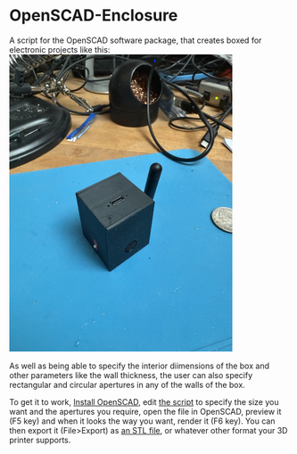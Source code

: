 # OpenSCAD-Enclosure
A script for the OpenSCAD software package, that creates boxed for electronic projects like this:
<img src=https://github.com/astromikemerri/OpenSCAD-Enclosure/blob/main/SampleBox.JPG width=400>

As well as being able to specify the interior diimensions of the box and other parameters like the wall thickness, the user can also specify rectangular and circular apertures in any of the walls of the box.

To get it to work, <A href=https://openscad.org/downloads.html>Install OpenSCAD</a>, edit <a href=https://github.com/astromikemerri/OpenSCAD-Enclosure/blob/main/Enclosure.scad>the script</a> to specify the size you want and the apertures you require</a>, open the file in OpenSCAD, preview it (F5 key) and when it looks the way you want, render it (F6 key). You can then export it (File>Export) as <A href=https://github.com/astromikemerri/OpenSCAD-Enclosure/blob/main/enclosure.stl>an STL file</a>, or whatever other format your 3D printer supports.  
